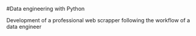 #Data engineering with Python

Development of a professional web scrapper following the workflow of a data engineer

